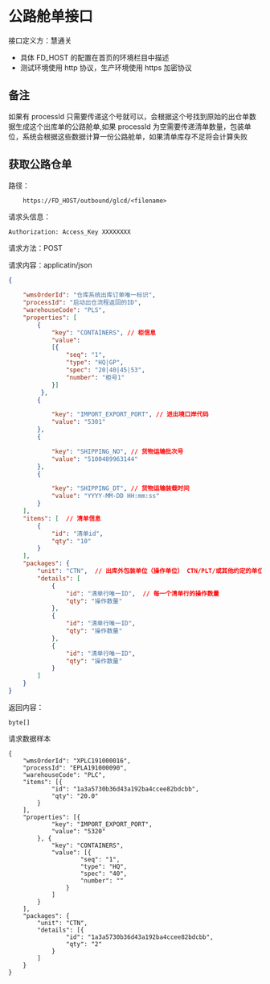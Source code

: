 # 公路舱单接口

接口定义方：慧通关

- 具体 FD_HOST 的配置在首页的环境栏目中描述
- 测试环境使用 http 协议，生产环境使用 https 加密协议

## 备注
如果有 processId 只需要传递这个号就可以，会根据这个号找到原始的出仓单数据生成这个出库单的公路舱单,如果 processId 为空需要传递清单数量，包装单位，系统会根据这些数据计算一份公路舱单，如果清单库存不足将会计算失败

## 获取公路仓单

路径：

```
    https://FD_HOST/outbound/glcd/<filename>
```

请求头信息：

```
Authorization: Access_Key XXXXXXXX
```

请求方法：POST

请求内容：applicatin/json

```json
{
	
    "wmsOrderId": "仓库系统出库订单唯一标识",
    "processId": "启动出仓流程返回的ID",
    "warehouseCode": "PLS",
    "properties": [
        {
            "key": "CONTAINERS", // 柜信息
            "value": 
            [{
                "seq": "1",
                "type": "HQ|GP",
                "spec": "20|40|45|53",
                "number": "柜号1"
            }]
         },
        {

            "key": "IMPORT_EXPORT_PORT", // 进出境口岸代码
            "value": "5301"
        },
        {

            "key": "SHIPPING_NO", // 货物运输批次号
            "value": "5100489963144"
        },
        {

            "key": "SHIPPING_DT", // 货物运输装载时间 
            "value": "YYYY-MM-DD HH:mm:ss"
        }
    ],
    "items": [  // 清单信息
        {
            "id": "清单id",
            "qty": "10"
        }
    ],
    "packages": {
        "unit": "CTN",  // 出库外包装单位（操作单位） CTN/PLT/或其他约定的单位
        "details": [
            {
                "id": "清单行唯一ID",  // 每一个清单行的操作数量
                "qty": "操作数量"
            },
            {
                "id": "清单行唯一ID",
                "qty": "操作数量"
            },
            {
                "id": "清单行唯一ID",
                "qty": "操作数量"
            }
        ]
    }
}
```

返回内容： 

	byte[]
	
	
请求数据样本   
```javasctipt
{
	"wmsOrderId": "XPLC191000016",
	"processId": "EPLA191000090",
	"warehouseCode": "PLC",
	"items": [{
			"id": "1a3a5730b36d43a192ba4ccee82bdcbb",
			"qty": "20.0"
		}
	],
	"properties": [{
			"key": "IMPORT_EXPORT_PORT",
			"value": "5320"
		}, {
			"key": "CONTAINERS",
			"value": [{
					"seq": "1",
					"type": "HQ",
					"spec": "40",
					"number": ""
				}
			]
		}
	],
	"packages": {
		"unit": "CTN",
		"details": [{
				"id": "1a3a5730b36d43a192ba4ccee82bdcbb",
				"qty": "2"
			}
		]
	}
}
```
